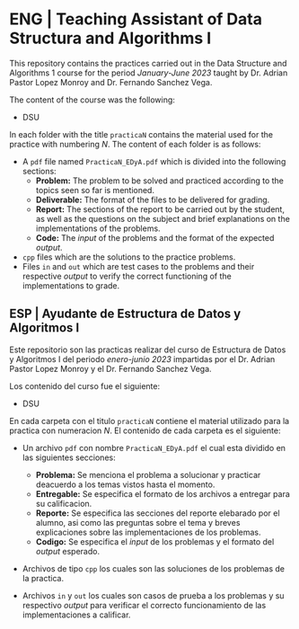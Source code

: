 
# ENG | Teaching Assistant of Data Structura and Algorithms I

This repository contains the practices carried out in the Data Structure and Algorithms 1 course for the period *January-June 2023* taught by Dr. Adrian Pastor Lopez Monroy and Dr. Fernando Sanchez Vega.

The content of the course was the following:
- DSU

In each folder with the title `practicaN` contains the material used for the practice with numbering $N$. The content of each folder is as follows:

- A `pdf` file named `PracticaN_EDyA.pdf` which is divided into the following sections:
   - **Problem:** The problem to be solved and practiced according to the topics seen so far is mentioned.
   - **Deliverable:** The format of the files to be delivered for grading.
   - **Report:** The sections of the report to be carried out by the student, as well as the questions on the subject and brief explanations on the implementations of the problems.
   - **Code:** The *input* of the problems and the format of the expected *output*.
- `cpp` files which are the solutions to the practice problems.
- Files `in` and `out` which are test cases to the problems and their respective *output* to verify the correct functioning of the implementations to grade.
## ESP | Ayudante de Estructura de Datos y Algoritmos I

Este repositorio son las practicas realizar del curso de Estructura de Datos y Algoritmos I del periodo *enero-junio 2023* impartidas por el Dr. Adrian Pastor Lopez Monroy y el Dr. Fernando Sanchez Vega.

Los contenido del curso fue el siguiente:
- DSU

En cada carpeta con el titulo `practicaN` contiene el material utilizado para la practica con numeracion $N$. El contenido de cada carpeta es el siguiente:

- Un archivo `pdf` con nombre `PracticaN_EDyA.pdf` el cual esta dividido en las siguientes secciones:
  - **Problema:** Se menciona el problema a solucionar y practicar deacuerdo a los temas vistos hasta el momento.
  - **Entregable:** Se especifica el formato de los archivos a entregar para su calificacion.
  - **Reporte:** Se especifica las secciones del reporte elebarado por el alumno, asi como las preguntas sobre el tema y breves explicaciones sobre las implementaciones de los problemas.
  - **Codigo:** Se especifica el *input* de los problemas y el formato del *output* esperado.

- Archivos de tipo `cpp` los cuales son las soluciones de los problemas de la practica.
- Archivos `in` y `out` los cuales son casos de prueba a los problemas y su respectivo *output* para verificar el correcto funcionamiento de las implementaciones a calificar.
